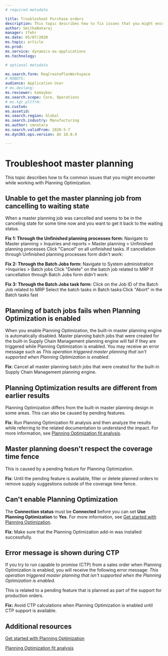 ```yaml
---
# required metadata

title: Troubleshoot Purchase orders
description: This topic describes how to fix issues that you might encounter while working with Planning Optimization.
author: SmithaNataraj
manager: tfehr
ms.date: 05/07/2020
ms.topic: article
ms.prod: 
ms.service: dynamics-ax-applications
ms.technology: 

# optional metadata

ms.search.form: ReqCreatePlanWorkspace
# ROBOTS: 
audience: Application User
# ms.devlang: 
ms.reviewer: kamaybac
ms.search.scope: Core, Operations
# ms.tgt_pltfrm: 
ms.custom: 
ms.assetid: 
ms.search.region: Global
ms.search.industry: Manufacturing
ms.author: smnatara
ms.search.validFrom: 2020-5-7
ms.dyn365.ops.version: AX 10.0.9

---
```

# Troubleshoot master planning 

This topic describes how to fix common issues that you might encounter while working with Planning Optimization.

## Unable to get the master planning job from cancelling to waiting state

When a master planning job was cancelled and seems to be in the canceling state for some time now and you want to get it back to the waiting status.

**Fix 1: Through the Unfinished planning processes form:**
Navigate to Master planning > Inquiries and reports > Master planning > Unfinished planning processes
Click "Cancel" on all unfinished tasks.
If cancellation through Unfinished planning processes form didn't work:

**Fix 2: Through the Batch Jobs form:**
Navigate to System administration >Inquiries > Batch jobs
Click "Delete" on the batch job related to MRP
If cancellation through Batch Jobs form didn't work:

**Fix 3: Through the Batch Jobs task form:**
Click on the Job ID of the Batch Job related to MRP
Select the batch tasks in Batch tasks:Click "Abort" in the Batch tasks fast

## Planning of batch jobs fails when Planning Optimization is enabled

When you enable Planning Optimization, the built-in master planning engine is automatically disabled. Master planning batch jobs that were created for the built-in Supply Chain Management planning engine will fail if they are triggered while Planning Optimization is enabled. You may receive an error message such as *This operation triggered master planning that isn't supported when Planning Optimization is enabled*.

**Fix**: Cancel all master planning batch jobs that were created for the built-in Supply Chain Management planning engine.

## Planning Optimization results are different from earlier results

Planning Optimization differs from the built-in master planning design in some areas. This can also be caused by pending features.

**Fix**: Run Planning Optimization fit analysis and then analyze the results while referring to the related documentation to understand the impact. For more information, see [Planning Optimization fit analysis](planning-optimization-fit-analysis.md).

## Master planning doesn't respect the coverage time fence

This is caused by a pending feature for Planning Optimization.

**Fix**: Until the pending feature is available, filter or delete planned orders to remove supply suggestions outside of the coverage time fence.

## Can't enable Planning Optimization

The **Connection status** must be **Connected** before you can set **Use Planning Optimization** to **Yes**. For more information, see [Get started with Planning Optimization](get-started.md).

**Fix**: Make sure that the Planning Optimization add-in was installed successfully.

## Error message is shown during CTP

If you try to run capable to promise (CTP) from a sales order when Planning Optimization is enabled, you will receive the following error message: *This operation triggered master planning that isn't supported when the Planning Optimization is enabled*.

This is related to a pending feature that is planned as part of the support for production orders.

**Fix:** Avoid CTP calculations when Planning Optimization is enabled until CTP support is available.

## Additional resources

[Get started with Planning Optimization](get-started.md)

[Planning Optimization fit analysis](planning-optimization-fit-analysis.md)
